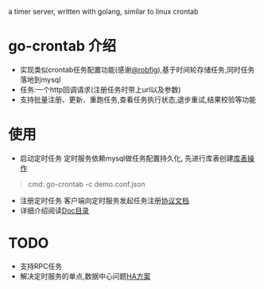  a timer server, written with golang, similar to linux crontab

# go-crontab 介绍

- 实现类似crontab任务配置功能(感谢[@robfig](https://github.com/robfig/cron)),基于时间轮存储任务,同时任务落地到mysql
- 任务:一个http回调请求(注册任务时带上url以及参数)
- 支持批量注册、更新、重跑任务,查看任务执行状态,退步重试,结果校验等功能

# 使用
- 启动定时任务 定时服务依赖mysql做任务配置持久化, 先进行库表创建[库表操作](https://github.com/lanfang/go-crontab/blob/development/doc/server.sql)
> cmd: go-crontab -c demo.conf.json
- 注册定时任务
  客户端向定时服务发起任务注册[协议文档](https://github.com/lanfang/go-crontab/blob/development/doc/api.md)
- 详细介绍阅读[Doc目录](https://github.com/lanfang/go-crontab/tree/master/doc)

# TODO
- 支持RPC任务
- 解决定时服务的单点,数据中心问题[HA方案](https://github.com/lanfang/go-crontab/blob/development/doc/ha.md)


